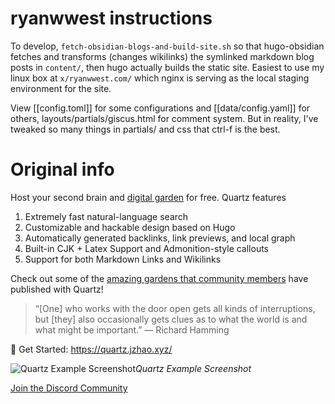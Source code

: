 # ryanwwest instructions

To develop, `fetch-obsidian-blogs-and-build-site.sh` so that hugo-obsidian fetches and transforms (changes wikilinks) the symlinked markdown blog posts in `content/`, then hugo actually builds the static site. Easiest to use my linux box at `x/ryanwwest.com/` which nginx is serving as the local staging environment for the site. 

View  [[config.toml]] for some configurations and [[data/config.yaml]] for others, layouts/partials/giscus.html for comment system. But in reality, I've tweaked so many things in partials/ and css that ctrl-f is the best.

# Original info

Host your second brain and [digital garden](https://jzhao.xyz/posts/networked-thought) for free. Quartz features

1. Extremely fast natural-language search
2. Customizable and hackable design based on Hugo
3. Automatically generated backlinks, link previews, and local graph
4. Built-in CJK + Latex Support and Admonition-style callouts
5. Support for both Markdown Links and Wikilinks

Check out some of the [amazing gardens that community members](https://quartz.jzhao.xyz/notes/showcase/) have published with Quartz!

> “[One] who works with the door open gets all kinds of interruptions, but [they] also occasionally gets clues as to what the world is and what might be important.” — Richard Hamming

🔗 Get Started: https://quartz.jzhao.xyz/

![Quartz Example Screenshot](./screenshot.png)*Quartz Example Screenshot*

[Join the Discord Community](https://discord.gg/cRFFHYye7t)
